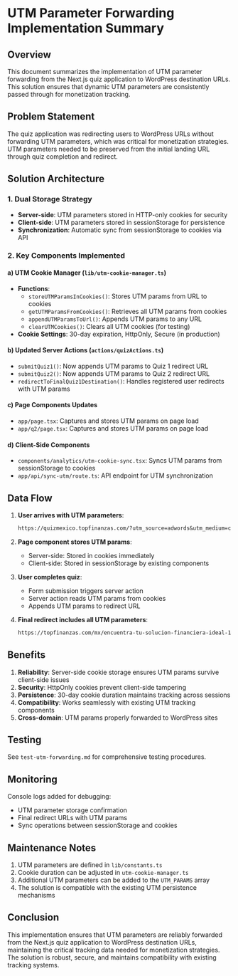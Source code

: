 # UTM Parameter Forwarding Implementation Summary

## Overview

This document summarizes the implementation of UTM parameter forwarding from the Next.js quiz application to WordPress destination URLs. This solution ensures that dynamic UTM parameters are consistently passed through for monetization tracking.

## Problem Statement

The quiz application was redirecting users to WordPress URLs without forwarding UTM parameters, which was critical for monetization strategies. UTM parameters needed to be preserved from the initial landing URL through quiz completion and redirect.

## Solution Architecture

### 1. **Dual Storage Strategy**

- **Server-side**: UTM parameters stored in HTTP-only cookies for security
- **Client-side**: UTM parameters stored in sessionStorage for persistence
- **Synchronization**: Automatic sync from sessionStorage to cookies via API

### 2. **Key Components Implemented**

#### a) UTM Cookie Manager (`lib/utm-cookie-manager.ts`)

- **Functions**:
  - `storeUTMParamsInCookies()`: Stores UTM params from URL to cookies
  - `getUTMParamsFromCookies()`: Retrieves all UTM params from cookies
  - `appendUTMParamsToUrl()`: Appends UTM params to any URL
  - `clearUTMCookies()`: Clears all UTM cookies (for testing)
- **Cookie Settings**: 30-day expiration, HttpOnly, Secure (in production)

#### b) Updated Server Actions (`actions/quizActions.ts`)

- `submitQuiz1()`: Now appends UTM params to Quiz 1 redirect URL
- `submitQuiz2()`: Now appends UTM params to Quiz 2 redirect URL
- `redirectToFinalQuiz1Destination()`: Handles registered user redirects with UTM params

#### c) Page Components Updates

- `app/page.tsx`: Captures and stores UTM params on page load
- `app/q2/page.tsx`: Captures and stores UTM params on page load

#### d) Client-Side Components

- `components/analytics/utm-cookie-sync.tsx`: Syncs UTM params from sessionStorage to cookies
- `app/api/sync-utm/route.ts`: API endpoint for UTM synchronization

## Data Flow

1. **User arrives with UTM parameters**:

   ```txt
   https://quizmexico.topfinanzas.com/?utm_source=adwords&utm_medium=cpc&utm_campaign=22589599879&utm_content=178590506134
   ```

2. **Page component stores UTM params**:
   - Server-side: Stored in cookies immediately
   - Client-side: Stored in sessionStorage by existing components

3. **User completes quiz**:
   - Form submission triggers server action
   - Server action reads UTM params from cookies
   - Appends UTM params to redirect URL

4. **Final redirect includes all UTM parameters**:

   ```txt
   https://topfinanzas.com/mx/encuentra-tu-solucion-financiera-ideal-1/?utm_source=adwords&utm_medium=cpc&utm_campaign=22589599879&utm_content=178590506134
   ```

## Benefits

1. **Reliability**: Server-side cookie storage ensures UTM params survive client-side issues
2. **Security**: HttpOnly cookies prevent client-side tampering
3. **Persistence**: 30-day cookie duration maintains tracking across sessions
4. **Compatibility**: Works seamlessly with existing UTM tracking components
5. **Cross-domain**: UTM params properly forwarded to WordPress sites

## Testing

See `test-utm-forwarding.md` for comprehensive testing procedures.

## Monitoring

Console logs added for debugging:

- UTM parameter storage confirmation
- Final redirect URLs with UTM params
- Sync operations between sessionStorage and cookies

## Maintenance Notes

1. UTM parameters are defined in `lib/constants.ts`
2. Cookie duration can be adjusted in `utm-cookie-manager.ts`
3. Additional UTM parameters can be added to the `UTM_PARAMS` array
4. The solution is compatible with the existing UTM persistence mechanisms

## Conclusion

This implementation ensures that UTM parameters are reliably forwarded from the Next.js quiz application to WordPress destination URLs, maintaining the critical tracking data needed for monetization strategies. The solution is robust, secure, and maintains compatibility with existing tracking systems.
